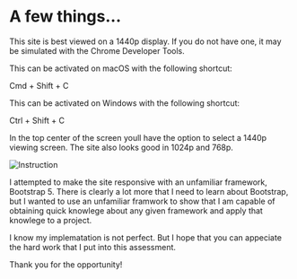 # A few things...

This site is best viewed on a 1440p display. If you do not have one, it may be simulated with the Chrome Developer Tools.

This can be activated on macOS with the following shortcut:

Cmd + Shift + C

This can be activated on Windows with the following shortcut:

Ctrl + Shift + C

In the top center of the screen youll have the option to select a 1440p viewing screen. The site also looks good in 1024p and 768p. 

![Instruction](https://user-images.githubusercontent.com/17328829/162323518-69f93b0e-483d-4d6d-90ed-e49f24977ac4.png)

I attempted to make the site responsive with an unfamiliar framework, Bootstrap 5. There is clearly a lot more that I need to learn about Bootstrap, but I wanted to use an unfamiliar framwork to show that I am capable of obtaining quick knowlege about any given framework and apply that knowlege to a project.

I know my implematation is not perfect. But I hope that you can appeciate the hard work that I put into this assessment.

Thank you for the opportunity!
